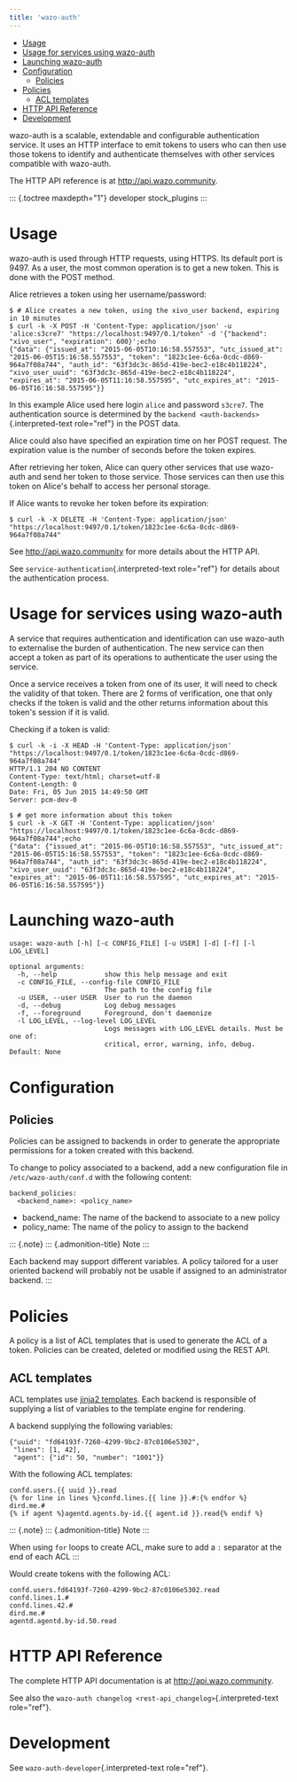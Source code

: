 ```yaml
---
title: 'wazo-auth'
---
```


-   [Usage](#usage)
-   [Usage for services using
    wazo-auth](#usage-for-services-using-wazo-auth)
-   [Launching wazo-auth](#launching-wazo-auth)
-   [Configuration](#configuration)
    -   [Policies](#policies)
-   [Policies](#policies-1)
    -   [ACL templates](#acl-templates)
-   [HTTP API Reference](#http-api-reference)
-   [Development](#development)

wazo-auth is a scalable, extendable and configurable authentication
service. It uses an HTTP interface to emit tokens to users who can then
use those tokens to identify and authenticate themselves with other
services compatible with wazo-auth.

The HTTP API reference is at <http://api.wazo.community>.

::: {.toctree maxdepth="1"}
developer stock\_plugins
:::

Usage
=====

wazo-auth is used through HTTP requests, using HTTPS. Its default port
is 9497. As a user, the most common operation is to get a new token.
This is done with the POST method.

Alice retrieves a token using her username/password:

    $ # Alice creates a new token, using the xivo_user backend, expiring in 10 minutes
    $ curl -k -X POST -H 'Content-Type: application/json' -u 'alice:s3cre7' "https://localhost:9497/0.1/token" -d '{"backend": "xivo_user", "expiration": 600}';echo
    {"data": {"issued_at": "2015-06-05T10:16:58.557553", "utc_issued_at": "2015-06-05T15:16:58.557553", "token": "1823c1ee-6c6a-0cdc-d869-964a7f08a744", "auth_id": "63f3dc3c-865d-419e-bec2-e18c4b118224", "xivo_user_uuid": "63f3dc3c-865d-419e-bec2-e18c4b118224", "expires_at": "2015-06-05T11:16:58.557595", "utc_expires_at": "2015-06-05T16:16:58.557595"}}

In this example Alice used here login `alice` and password `s3cre7`. The
authentication source is determined by the
`backend <auth-backends>`{.interpreted-text role="ref"} in the POST
data.

Alice could also have specified an expiration time on her POST request.
The expiration value is the number of seconds before the token expires.

After retrieving her token, Alice can query other services that use
wazo-auth and send her token to those service. Those services can then
use this token on Alice\'s behalf to access her personal storage.

If Alice wants to revoke her token before its expiration:

    $ curl -k -X DELETE -H 'Content-Type: application/json' "https://localhost:9497/0.1/token/1823c1ee-6c6a-0cdc-d869-964a7f08a744"

See <http://api.wazo.community> for more details about the HTTP API.

See `service-authentication`{.interpreted-text role="ref"} for details
about the authentication process.

Usage for services using wazo-auth
==================================

A service that requires authentication and identification can use
wazo-auth to externalise the burden of authentication. The new service
can then accept a token as part of its operations to authenticate the
user using the service.

Once a service receives a token from one of its user, it will need to
check the validity of that token. There are 2 forms of verification, one
that only checks if the token is valid and the other returns information
about this token\'s session if it is valid.

Checking if a token is valid:

    $ curl -k -i -X HEAD -H 'Content-Type: application/json' "https://localhost:9497/0.1/token/1823c1ee-6c6a-0cdc-d869-964a7f08a744"
    HTTP/1.1 204 NO CONTENT
    Content-Type: text/html; charset=utf-8
    Content-Length: 0
    Date: Fri, 05 Jun 2015 14:49:50 GMT
    Server: pcm-dev-0

    $ # get more information about this token
    $ curl -k -X GET -H 'Content-Type: application/json' "https://localhost:9497/0.1/token/1823c1ee-6c6a-0cdc-d869-964a7f08a744";echo
    {"data": {"issued_at": "2015-06-05T10:16:58.557553", "utc_issued_at": "2015-06-05T15:16:58.557553", "token": "1823c1ee-6c6a-0cdc-d869-964a7f08a744", "auth_id": "63f3dc3c-865d-419e-bec2-e18c4b118224", "xivo_user_uuid": "63f3dc3c-865d-419e-bec2-e18c4b118224", "expires_at": "2015-06-05T11:16:58.557595", "utc_expires_at": "2015-06-05T16:16:58.557595"}}

Launching wazo-auth
===================

    usage: wazo-auth [-h] [-c CONFIG_FILE] [-u USER] [-d] [-f] [-l LOG_LEVEL]

    optional arguments:
      -h, --help            show this help message and exit
      -c CONFIG_FILE, --config-file CONFIG_FILE
                            The path to the config file
      -u USER, --user USER  User to run the daemon
      -d, --debug           Log debug messages
      -f, --foreground      Foreground, don't daemonize
      -l LOG_LEVEL, --log-level LOG_LEVEL
                            Logs messages with LOG_LEVEL details. Must be one of:
                            critical, error, warning, info, debug. Default: None

Configuration
=============

Policies
--------

Policies can be assigned to backends in order to generate the
appropriate permissions for a token created with this backend.

To change to policy associated to a backend, add a new configuration
file in `/etc/wazo-auth/conf.d` with the following content:

``` {.sourceCode .yaml}
backend_policies:
  <backend_name>: <policy_name>
```

-   backend\_name: The name of the backend to associate to a new policy
-   policy\_name: The name of the policy to assign to the backend

::: {.note}
::: {.admonition-title}
Note
:::

Each backend may support different variables. A policy tailored for a
user oriented backend will probably not be usable if assigned to an
administrator backend.
:::

Policies
========

A policy is a list of ACL templates that is used to generate the ACL of
a token. Policies can be created, deleted or modified using the REST
API.

ACL templates
-------------

ACL templates use [jinja2
templates](http://jinja.pocoo.org/docs/2.9/templates/#). Each backend is
responsible of supplying a list of variables to the template engine for
rendering.

A backend supplying the following variables:

``` {.sourceCode .javascript}
{"uuid": "fd64193f-7260-4299-9bc2-87c0106e5302",
 "lines": [1, 42],
 "agent": {"id": 50, "number": "1001"}}
```

With the following ACL templates:

``` {.sourceCode .none}
confd.users.{{ uuid }}.read
{% for line in lines %}confd.lines.{{ line }}.#:{% endfor %}
dird.me.#
{% if agent %}agentd.agents.by-id.{{ agent.id }}.read{% endif %}
```

::: {.note}
::: {.admonition-title}
Note
:::

When using `for` loops to create ACL, make sure to add a `:` separator
at the end of each ACL
:::

Would create tokens with the following ACL:

``` {.sourceCode .none}
confd.users.fd64193f-7260-4299-9bc2-87c0106e5302.read
confd.lines.1.#
confd.lines.42.#
dird.me.#
agentd.agentd.by-id.50.read
```

HTTP API Reference
==================

The complete HTTP API documentation is at <http://api.wazo.community>.

See also the
`wazo-auth changelog <rest-api_changelog>`{.interpreted-text
role="ref"}.

Development
===========

See `wazo-auth-developer`{.interpreted-text role="ref"}.
